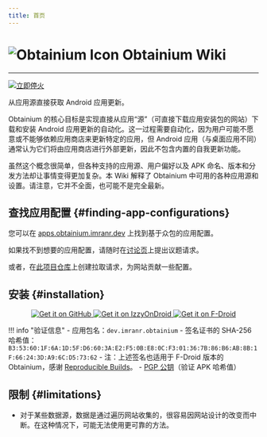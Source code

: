```yaml
---
title: 首页
---
```


# ![Obtainium Icon](https://raw.githubusercontent.com/ImranR98/Obtainium/main/assets/graphics/icon_small.png) Obtainium Wiki

---

[![立即停火](https://img.shields.io/badge/%F0%9F%87%B5%F0%9F%87%B8_立即停火-techforpalestine.org-000?labelColor=grey&color=D83838)](https://techforpalestine.org/learn-more)

从应用源直接获取 Android 应用更新。

Obtainium 的核心目标是实现直接从应用“源”（可直接下载应用安装包的网站）下载和安装 Android 应用更新的自动化。这一过程需要自动化，因为用户可能不愿意或不能够依赖应用商店来更新特定的应用，但 Android 应用（与桌面应用不同）通常认为它们将由应用商店进行外部更新，因此不包含内置的自我更新功能。

虽然这个概念很简单，但各种支持的应用源、用户偏好以及 APK 命名、版本和分发方法却让事情变得更加复杂。本 Wiki 解释了 Obtainium 中可用的各种应用源和设置。请注意，它并不全面，也可能不是完全最新。

## 查找应用配置 {#finding-app-configurations}

您可以在 [apps.obtainium.imranr.dev](https://apps.obtainium.imranr.dev) 上找到基于众包的应用配置。

如果找不到想要的应用配置，请随时在[讨论页](https://github.com/ImranR98/apps.obtainium.imranr.dev/discussions/new?category=app-requests)上提出议题请求。

或者，在[此项目仓库](https://github.com/ImranR98/apps.obtainium.imranr.dev)上创建拉取请求，为网站贡献一些配置。

## 安装 {#installation}

<div style="text-align: center;">
  <a href="https://github.com/ImranR98/Obtainium/releases">
    <img src="https://github.com/machiav3lli/oandbackupx/raw/034b226cea5c1b30eb4f6a6f313e4dadcbb0ece4/badge_github.png" alt="Get it on GitHub">
  </a>
  <a href="https://apt.izzysoft.de/fdroid/index/apk/dev.imranr.obtainium">
    <img src="https://gitlab.com/IzzyOnDroid/repo/-/raw/master/assets/IzzyOnDroid.png" alt="Get it on IzzyOnDroid">
  </a>
  <a href="https://f-droid.org/packages/dev.imranr.obtainium.fdroid/">
    <img src="https://fdroid.gitlab.io/artwork/badge/get-it-on.png" alt="Get it on F-Droid">
  </a>
</div>
     
!!! info "验证信息"
    - 应用包名：`dev.imranr.obtainium`
    - 签名证书的 SHA-256 哈希值：`B3:53:60:1F:6A:1D:5F:D6:60:3A:E2:F5:0B:E8:0C:F3:01:36:7B:86:B6:AB:8B:1F:66:24:3D:A9:6C:D5:73:62`
        - 注：上述签名也适用于 F-Droid 版本的 Obtainium，感谢 [Reproducible Builds](https://f-droid.org/docs/Reproducible_Builds/)。
    - [PGP 公钥](https://keyserver.ubuntu.com/pks/lookup?search=contact%40imranr.dev&fingerprint=on&op=index)（验证 APK 哈希值）

## 限制 {#limitations}

- 对于某些数据源，数据是通过遍历网站收集的，很容易因网站设计的改变而中断。在这种情况下，可能无法使用更可靠的方法。
